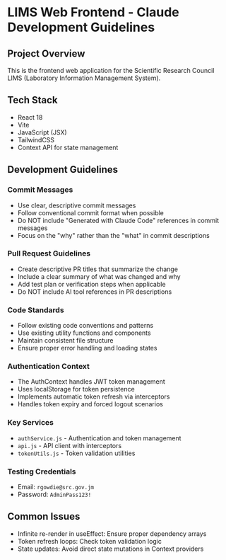 # LIMS Web Frontend - Claude Development Guidelines

## Project Overview
This is the frontend web application for the Scientific Research Council LIMS (Laboratory Information Management System).

## Tech Stack
- React 18
- Vite
- JavaScript (JSX)
- TailwindCSS
- Context API for state management

## Development Guidelines

### Commit Messages
- Use clear, descriptive commit messages
- Follow conventional commit format when possible
- Do NOT include "Generated with Claude Code" references in commit messages
- Focus on the "why" rather than the "what" in commit descriptions

### Pull Request Guidelines
- Create descriptive PR titles that summarize the change
- Include a clear summary of what was changed and why
- Add test plan or verification steps when applicable
- Do NOT include AI tool references in PR descriptions

### Code Standards
- Follow existing code conventions and patterns
- Use existing utility functions and components
- Maintain consistent file structure
- Ensure proper error handling and loading states

### Authentication Context
- The AuthContext handles JWT token management
- Uses localStorage for token persistence  
- Implements automatic token refresh via interceptors
- Handles token expiry and forced logout scenarios

### Key Services
- `authService.js` - Authentication and token management
- `api.js` - API client with interceptors
- `tokenUtils.js` - Token validation utilities

### Testing Credentials
- Email: `rgowdie@src.gov.jm`
- Password: `AdminPass123!`

## Common Issues
- Infinite re-render in useEffect: Ensure proper dependency arrays
- Token refresh loops: Check token validation logic
- State updates: Avoid direct state mutations in Context providers